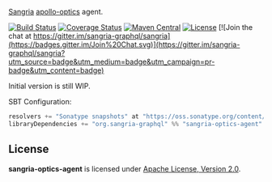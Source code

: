 [Sangria](http://sangria-graphql.org/) [apollo-optics](http://www.apollodata.com/optics) agent.

[![Build Status](https://travis-ci.org/sangria-graphql/sangria-optics-agent.svg?branch=master)](https://travis-ci.org/sangria-graphql/sangria-optics-agent) [![Coverage Status](http://coveralls.io/repos/sangria-graphql/sangria-optics-agent/badge.svg?branch=master&service=github)](http://coveralls.io/github/sangria-graphql/sangria-optics-agent?branch=master) [![Maven Central](https://maven-badges.herokuapp.com/maven-central/org.sangria-graphql/sangria-optics-agent_2.11/badge.svg)](https://maven-badges.herokuapp.com/maven-central/org.sangria-graphql/sangria-optics-agent_2.11) [![License](http://img.shields.io/:license-Apache%202-brightgreen.svg)](http://www.apache.org/licenses/LICENSE-2.0.txt) [![Join the chat at https://gitter.im/sangria-graphql/sangria](https://badges.gitter.im/Join%20Chat.svg)](https://gitter.im/sangria-graphql/sangria?utm_source=badge&utm_medium=badge&utm_campaign=pr-badge&utm_content=badge)

Initial version is still WIP.

SBT Configuration:

```scala
resolvers += "Sonatype snapshots" at "https://oss.sonatype.org/content/repositories/snapshots/"
libraryDependencies += "org.sangria-graphql" %% "sangria-optics-agent" % "0.1.0-SNAPSHOT"
```

## License

**sangria-optics-agent** is licensed under [Apache License, Version 2.0](http://www.apache.org/licenses/LICENSE-2.0).
